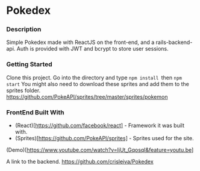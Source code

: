 # Pokedex


### Description
Simple Pokedex made with ReactJS on the front-end, and a rails-backend-api.
Auth is provided with JWT and bcrypt to store user sessions.

### Getting Started
Clone this project.
Go into the directory and type `npm install `then `npm start`
You might also need to download these sprites and add them to the sprites folder. 
https://github.com/PokeAPI/sprites/tree/master/sprites/pokemon

### FrontEnd Built With
- (React)[https://github.com/facebook/react] - Framework it was built with.
- (Sprites)[https://github.com/PokeAPI/sprites] - Sprites used for the site.

(Demo)[https://www.youtube.com/watch?v=IjUt_GqosqI&feature=youtu.be]

A link to the backend.
https://github.com/crisleiva/Pokedex


